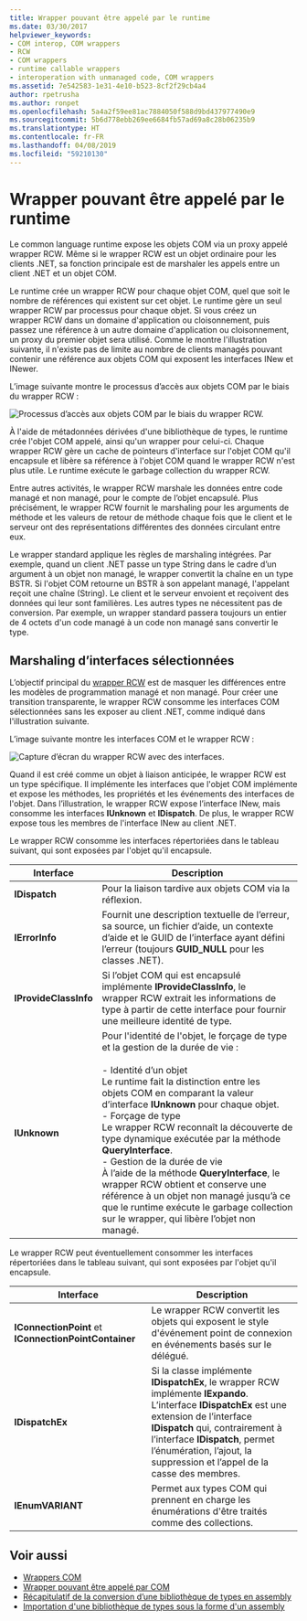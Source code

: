 ```yaml
---
title: Wrapper pouvant être appelé par le runtime
ms.date: 03/30/2017
helpviewer_keywords:
- COM interop, COM wrappers
- RCW
- COM wrappers
- runtime callable wrappers
- interoperation with unmanaged code, COM wrappers
ms.assetid: 7e542583-1e31-4e10-b523-8cf2f29cb4a4
author: rpetrusha
ms.author: ronpet
ms.openlocfilehash: 5a4a2f59ee81ac7884050f588d9bd437977490e9
ms.sourcegitcommit: 5b6d778ebb269ee6684fb57ad69a8c28b06235b9
ms.translationtype: HT
ms.contentlocale: fr-FR
ms.lasthandoff: 04/08/2019
ms.locfileid: "59210130"
---
```

# <a name="runtime-callable-wrapper"></a>Wrapper pouvant être appelé par le runtime
Le common language runtime expose les objets COM via un proxy appelé wrapper RCW. Même si le wrapper RCW est un objet ordinaire pour les clients .NET, sa fonction principale est de marshaler les appels entre un client .NET et un objet COM.  
  
 Le runtime crée un wrapper RCW pour chaque objet COM, quel que soit le nombre de références qui existent sur cet objet. Le runtime gère un seul wrapper RCW par processus pour chaque objet.  Si vous créez un wrapper RCW dans un domaine d'application ou cloisonnement, puis passez une référence à un autre domaine d'application ou cloisonnement, un proxy du premier objet sera utilisé.  Comme le montre l'illustration suivante, il n'existe pas de limite au nombre de clients managés pouvant contenir une référence aux objets COM qui exposent les interfaces INew et INewer.  

L’image suivante montre le processus d’accès aux objets COM par le biais du wrapper RCW :

 ![Processus d’accès aux objets COM par le biais du wrapper RCW.](./media/runtime-callable-wrapper/runtime-callable-wrapper.gif)  

 À l'aide de métadonnées dérivées d'une bibliothèque de types, le runtime crée l'objet COM appelé, ainsi qu'un wrapper pour celui-ci. Chaque wrapper RCW gère un cache de pointeurs d'interface sur l'objet COM qu'il encapsule et libère sa référence à l'objet COM quand le wrapper RCW n'est plus utile. Le runtime exécute le garbage collection du wrapper RCW.  
  
 Entre autres activités, le wrapper RCW marshale les données entre code managé et non managé, pour le compte de l’objet encapsulé. Plus précisément, le wrapper RCW fournit le marshaling pour les arguments de méthode et les valeurs de retour de méthode chaque fois que le client et le serveur ont des représentations différentes des données circulant entre eux.  
  
 Le wrapper standard applique les règles de marshaling intégrées. Par exemple, quand un client .NET passe un type String dans le cadre d’un argument à un objet non managé, le wrapper convertit la chaîne en un type BSTR. Si l'objet COM retourne un BSTR à son appelant managé, l'appelant reçoit une chaîne (String). Le client et le serveur envoient et reçoivent des données qui leur sont familières. Les autres types ne nécessitent pas de conversion. Par exemple, un wrapper standard passera toujours un entier de 4 octets d'un code managé à un code non managé sans convertir le type.  
  
## <a name="marshaling-selected-interfaces"></a>Marshaling d’interfaces sélectionnées  
 L’objectif principal du [wrapper RCW](runtime-callable-wrapper.md) est de masquer les différences entre les modèles de programmation managé et non managé. Pour créer une transition transparente, le wrapper RCW consomme les interfaces COM sélectionnées sans les exposer au client .NET, comme indiqué dans l'illustration suivante. 

 L’image suivante montre les interfaces COM et le wrapper RCW : 
  
 ![Capture d’écran du wrapper RCW avec des interfaces.](./media/runtime-callable-wrapper/runtime-callable-wrapper-interfaces.gif)  
  
 Quand il est créé comme un objet à liaison anticipée, le wrapper RCW est un type spécifique. Il implémente les interfaces que l'objet COM implémente et expose les méthodes, les propriétés et les événements des interfaces de l'objet. Dans l’illustration, le wrapper RCW expose l’interface INew, mais consomme les interfaces **IUnknown** et **IDispatch**. De plus, le wrapper RCW expose tous les membres de l'interface INew au client .NET.  
  
 Le wrapper RCW consomme les interfaces répertoriées dans le tableau suivant, qui sont exposées par l'objet qu'il encapsule.  
  
|Interface|Description|  
|---------------|-----------------|  
|**IDispatch**|Pour la liaison tardive aux objets COM via la réflexion.|  
|**IErrorInfo**|Fournit une description textuelle de l’erreur, sa source, un fichier d’aide, un contexte d’aide et le GUID de l’interface ayant défini l’erreur (toujours **GUID_NULL** pour les classes .NET).|  
|**IProvideClassInfo**|Si l’objet COM qui est encapsulé implémente **IProvideClassInfo**, le wrapper RCW extrait les informations de type à partir de cette interface pour fournir une meilleure identité de type.|  
|**IUnknown**|Pour l'identité de l'objet, le forçage de type et la gestion de la durée de vie :<br /><br /> - Identité d’un objet<br />     Le runtime fait la distinction entre les objets COM en comparant la valeur d’interface **IUnknown** pour chaque objet.<br />- Forçage de type<br />     Le wrapper RCW reconnaît la découverte de type dynamique exécutée par la méthode **QueryInterface**.<br />- Gestion de la durée de vie<br />     À l’aide de la méthode **QueryInterface**, le wrapper RCW obtient et conserve une référence à un objet non managé jusqu’à ce que le runtime exécute le garbage collection sur le wrapper, qui libère l’objet non managé.|  
  
 Le wrapper RCW peut éventuellement consommer les interfaces répertoriées dans le tableau suivant, qui sont exposées par l'objet qu'il encapsule.  
  
|Interface|Description|  
|---------------|-----------------|  
|**IConnectionPoint** et **IConnectionPointContainer**|Le wrapper RCW convertit les objets qui exposent le style d'événement point de connexion en événements basés sur le délégué.|  
|**IDispatchEx**|Si la classe implémente **IDispatchEx**, le wrapper RCW implémente **IExpando**. L’interface **IDispatchEx** est une extension de l’interface **IDispatch** qui, contrairement à l’interface **IDispatch**, permet l’énumération, l’ajout, la suppression et l’appel de la casse des membres.|  
|**IEnumVARIANT**|Permet aux types COM qui prennent en charge les énumérations d'être traités comme des collections.|  
  
## <a name="see-also"></a>Voir aussi

- [Wrappers COM](com-wrappers.md)
- [Wrapper pouvant être appelé par COM](com-callable-wrapper.md)
- [Récapitulatif de la conversion d’une bibliothèque de types en assembly](https://docs.microsoft.com/previous-versions/dotnet/netframework-4.0/k83zzh38(v=vs.100))
- [Importation d'une bibliothèque de types sous la forme d'un assembly](importing-a-type-library-as-an-assembly.md)
